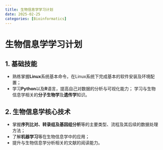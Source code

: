 ```yaml
---
title: 生物信息学学习计划
date: 2025-02-25
categories: [Bioinformatics]
---
```


# 生物信息学学习计划

## 1. 基础技能

- 熟练掌握**Linux**系统基本命令，在Linux系统下完成基本的软件安装及环境配置；
- 学习**Python**以及**R**语言，提高自己对数据的分析与可视化能力；
  学习与生物信息学相关的**分子生物学**及**遗传学**知识。

## 2. 生物信息学核心技术 

- 掌握**序列比对、转录组及基因组分析**等的主要类型、流程及其后续的数据处理方法；
- 了解**机器学习**等在生物信息学中的应用；
- 提升与生物信息学分析相关的文献的阅读能力。
